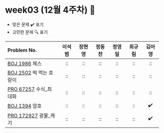
# week03 (12월 4주차) :pencil:

- 맞은 문제 :heavy_check_mark: 표기
- 고민한 문제 :mag: 표기


| Problem No.                                                                              | 이석범 | 장현영 | 정동찬 | 정영일 | 최규림 | 김아영 |
| :--------------------------------------------------------------------------------------- | :----: | :----: | :----: | :----: | :----: | :----: |
| [BOJ 1986](https://www.acmicpc.net/problem/1986) 체스                                    |   ::   |   ::   |   ::   |   ::   |   ::   |   ::   |
| [BOJ 2502](https://www.acmicpc.net/problem/2502) 떡 먹는 호랑이                          |   ::   |   ::   |   ::   |   ::   |   ::   |   ::   |
| [PRO 67257](https://school.programmers.co.kr/learn/courses/30/lessons/67257) 수식_최대화 |   ::   |   ::   |   ::   |   ::   |   ::   |   ::   |
| [BOJ 1394](https://www.acmicpc.net/problem/1394) 암호                                    |   ::   |   ::   |   ::   |   ::   |   ::   |   :heavy_check_mark:   |
| [PRO 172927](https://school.programmers.co.kr/learn/courses/30/lessons/172927) 광물_캐기 |   ::   |   ::   |   ::   |   ::   |   ::   |   :heavy_check_mark:   |

